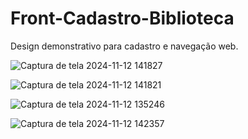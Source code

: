 # Front-Cadastro-Biblioteca
Design demonstrativo para cadastro e navegação web.



![Captura de tela 2024-11-12 141827](https://github.com/user-attachments/assets/c1fb7b47-d9de-432a-b877-d9b6df35b5d1)

![Captura de tela 2024-11-12 141821](https://github.com/user-attachments/assets/efff82fe-651b-435e-9ee0-e9cc9483c0fe)

![Captura de tela 2024-11-12 135246](https://github.com/user-attachments/assets/24506e51-68b1-4ff8-9bc0-9f69f4710fd1)

![Captura de tela 2024-11-12 142357](https://github.com/user-attachments/assets/2e27eaf7-ad99-4685-8d92-3ce5b7a8fd53)
